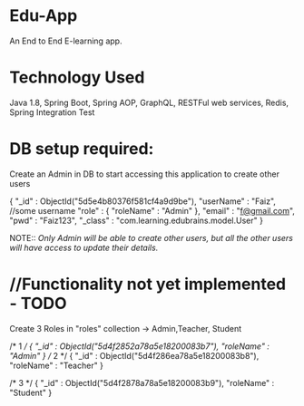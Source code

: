 # Edu-App
An End to End E-learning app.

Technology Used
================

Java 1.8,
Spring Boot,
Spring AOP,
GraphQL,
RESTFul web services,
Redis,
Spring Integration Test

DB setup required:
==================
Create an Admin in DB to start accessing this application to create other users

{
    "_id" : ObjectId("5d5e4b80376f581cf4a9d9be"),
    "userName" : "Faiz", //some username
    "role" : {
        "roleName" : "Admin"
    },
    "email" : "f@gmail.com",
    "pwd" : "Faiz123",
    "_class" : "com.learning.edubrains.model.User"
}

NOTE:: *Only Admin will be able to create other users, but all the other users will have access to update their details.*

//Functionality not yet implemented - TODO
==========================================

Create 3 Roles in "roles" collection   -> Admin,Teacher, Student

/* 1 */
{
    "_id" : ObjectId("5d4f2852a78a5e18200083b7"),
    "roleName" : "Admin"
}
/* 2 */
{
    "_id" : ObjectId("5d4f286ea78a5e18200083b8"),
    "roleName" : "Teacher"
}

/* 3 */
{
    "_id" : ObjectId("5d4f2878a78a5e18200083b9"),
    "roleName" : "Student"
}

